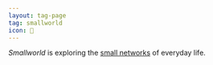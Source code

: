 ```yaml
---
layout: tag-page
tag: smallworld
icon: 🔖
---
```


_Smallworld_ is exploring the [small networks](https://en.wikipedia.org/wiki/small-world_network) of everyday life.
